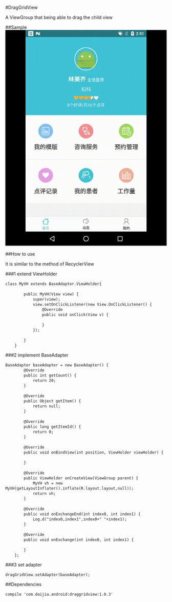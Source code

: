 #DragGridView

A ViewGroup that being able to drag the child view

##Sample
![Alt text](./demo.gif)

##How to use

It is similar to the method of RecyclerView

###1 extend ViewHolder
```
class MyVH extends BaseAdapter.ViewHolder{

        public MyVH(View view) {
            super(view);
            view.setOnClickListener(new View.OnClickListener() {
                @Override
                public void onClick(View v) {

                }
            });

        }
    }

```

###2 implement BaseAdapter
```
BaseAdapter baseAdapter = new BaseAdapter() {
        @Override
        public int getCount() {
            return 20;
        }

        @Override
        public Object getItem() {
            return null;
        }

        @Override
        public long getItemId() {
            return 0;
        }

        @Override
        public void onBindView(int position, ViewHolder viewHolder) {

        }

        @Override
        public ViewHolder onCreateView(ViewGroup parent) {
            MyVH vh = new MyVH(getLayoutInflater().inflate(R.layout.layout,null));
            return vh;
        }

        @Override
        public void onExchangeEnd(int index0, int index1) {
            Log.d("index0,index1",index0+" "+index1);
        }

        @Override
        public void onExchange(int index0, int index1) {

        }
    };

```

###3 set adapter
```
dragGridView.setAdapter(baseAdapter);
```



##Dependencies

```
compile 'com.daijia.android:draggridview:1.0.3'
```
